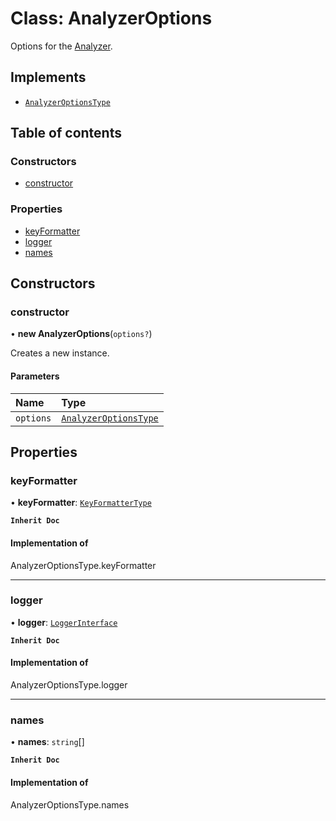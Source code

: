 # Class: AnalyzerOptions

Options for the [Analyzer](Analyzer.md).

## Implements

- [`AnalyzerOptionsType`](../README.md#analyzeroptionstype)

## Table of contents

### Constructors

- [constructor](AnalyzerOptions.md#constructor)

### Properties

- [keyFormatter](AnalyzerOptions.md#keyformatter)
- [logger](AnalyzerOptions.md#logger)
- [names](AnalyzerOptions.md#names)

## Constructors

### constructor

• **new AnalyzerOptions**(`options?`)

Creates a new instance.

#### Parameters

| Name | Type |
| :------ | :------ |
| `options` | [`AnalyzerOptionsType`](../README.md#analyzeroptionstype) |

## Properties

### keyFormatter

• **keyFormatter**: [`KeyFormatterType`](../README.md#keyformattertype)

**`Inherit Doc`**

#### Implementation of

AnalyzerOptionsType.keyFormatter

___

### logger

• **logger**: [`LoggerInterface`](../interfaces/LoggerInterface.md)

**`Inherit Doc`**

#### Implementation of

AnalyzerOptionsType.logger

___

### names

• **names**: `string`[]

**`Inherit Doc`**

#### Implementation of

AnalyzerOptionsType.names
